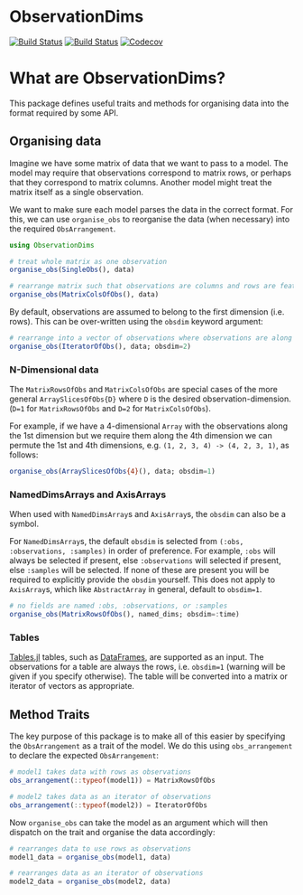 # ObservationDims

[![Build Status](https://travis-ci.com/invenia/ObservationDims.jl.svg?branch=master)](https://travis-ci.com/invenia/ObservationDims.jl)
[![Build Status](https://ci.appveyor.com/api/projects/status/github/invenia/ObservationDims.jl?svg=true)](https://ci.appveyor.com/project/invenia/ObservationDims-jl)
[![Codecov](https://codecov.io/gh/invenia/ObservationDims.jl/branch/master/graph/badge.svg)](https://codecov.io/gh/invenia/ObservationDims.jl)

# What are ObservationDims?

This package defines useful traits and methods for organising data into the format required by some API.

## Organising data

Imagine we have some matrix of data that we want to pass to a model.
The model may require that observations correspond to matrix rows, or perhaps that they correspond to matrix columns.
Another model might treat the matrix itself as a single observation.

We want to make sure each model parses the data in the correct format.
For this, we can use `organise_obs` to reorganise the data (when necessary) into the required `ObsArrangement`.

```julia
using ObservationDims

# treat whole matrix as one observation
organise_obs(SingleObs(), data)

# rearrange matrix such that observations are columns and rows are features
organise_obs(MatrixColsOfObs(), data)
```

By default, observations are assumed to belong to the first dimension (i.e. rows).
This can be over-written using the `obsdim` keyword argument:

```julia
# rearrange into a vector of observations where observations are along the 2nd dimension (cols)
organise_obs(IteratorOfObs(), data; obsdim=2)
```

### N-Dimensional data
The `MatrixRowsOfObs` and `MatrixColsOfObs` are special cases of the more general `ArraySlicesOfObs{D}` where `D` is the desired observation-dimension.
(`D=1` for `MatrixRowsOfObs` and `D=2` for `MatrixColsOfObs`).

For example, if we have a 4-dimensional `Array` with the observations along the 1st dimension but we require them along the 4th dimension we can permute the 1st and 4th dimensions, e.g. `(1, 2, 3, 4) -> (4, 2, 3, 1)`, as follows:

```julia
organise_obs(ArraySlicesOfObs{4}(), data; obsdim=1)
```

### NamedDimsArrays and AxisArrays

When used with `NamedDimsArray`s and `AxisArray`s, the `obsdim` can also be a symbol.

For `NamedDimsArray`s, the default `obsdim` is selected from `(:obs, :observations, :samples)` in order of preference.
For example, `:obs` will always be selected if present, else `:observations` will selected if present, else `:samples` will be selected.
If none of these are present you will be required to explicitly provide the `obsdim` yourself.
This does not apply to `AxisArray`s, which like `AbstractArray` in general, default to `obsdim=1`.

```julia
# no fields are named :obs, :observations, or :samples
organise_obs(MatrixRowsOfObs(), named_dims; obsdim=:time)
```

### Tables
[Tables.jl](https://github.com/JuliaData/Tables.jl) tables, such as [DataFrames](https://github.com/JuliaData/DataFrames.jl/), are supported as an input.
The observations for a table are always the rows, i.e. `obsdim=1` (warning will be given if you specify otherwise).
The table will be converted into a matrix or iterator of vectors as appropriate.

## Method Traits

The key purpose of this package is to make all of this easier by specifying the `ObsArrangement` as a trait of the model.
We do this using `obs_arrangement` to declare the expected `ObsArrangement`:

```julia
# model1 takes data with rows as observations
obs_arrangement(::typeof(model1)) = MatrixRowsOfObs

# model2 takes data as an iterator of observations
obs_arrangement(::typeof(model2)) = IteratorOfObs
```

Now `organise_obs` can take the model as an argument which will then dispatch on the trait and organise the data accordingly:

```julia
# rearranges data to use rows as observations
model1_data = organise_obs(model1, data)

# rearranges data as an iterator of observations
model2_data = organise_obs(model2, data)
```
